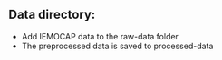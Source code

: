 ## Data directory:

- Add IEMOCAP data to the raw-data folder
- The preprocessed data is saved to processed-data
